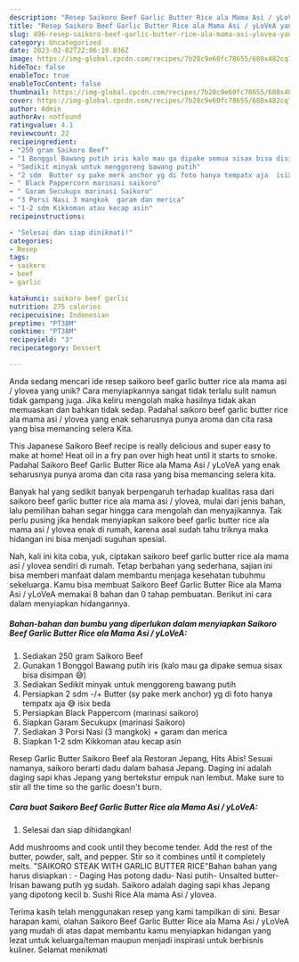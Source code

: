 ```yaml
---
description: "Resep Saikoro Beef Garlic Butter Rice ala Mama Asi / yLoVeA yang Lezat Sekali"
title: "Resep Saikoro Beef Garlic Butter Rice ala Mama Asi / yLoVeA yang Lezat Sekali"
slug: 496-resep-saikoro-beef-garlic-butter-rice-ala-mama-asi-ylovea-yang-lezat-sekali
category: Uncategorized
date: 2023-02-02T22:06:19.836Z
image: https://img-global.cpcdn.com/recipes/7b28c9e60fc78655/680x482cq70/saikoro-beef-garlic-butter-rice-ala-mama-asi-ylovea-foto-resep-utama.jpg
hideToc: false
enableToc: true
enableTocContent: false
thumbnail: https://img-global.cpcdn.com/recipes/7b28c9e60fc78655/680x482cq70/saikoro-beef-garlic-butter-rice-ala-mama-asi-ylovea-foto-resep-utama.jpg
cover: https://img-global.cpcdn.com/recipes/7b28c9e60fc78655/680x482cq70/saikoro-beef-garlic-butter-rice-ala-mama-asi-ylovea-foto-resep-utama.jpg
author: Admin
authorAv: notfound
ratingvalue: 4.1
reviewcount: 22
recipeingredient:
- "250 gram Saikoro Beef"
- "1 Bonggol Bawang putih iris kalo mau ga dipake semua sisax bisa disimpan "
- "Sedikit minyak untuk menggoreng bawang putih"
- "2 sdm  Butter sy pake merk anchor yg di foto hanya tempatx aja  isix beda"
- " Black Pappercorn marinasi saikoro"
- " Garam Secukupx marinasi Saikoro"
- "3 Porsi Nasi 3 mangkok  garam dan merica"
- "1-2 sdm Kikkoman atau kecap asin"
recipeinstructions:

- "Selesai dan siap dinikmati!"
categories:
- Resep
tags:
- saikoro
- beef
- garlic

katakunci: saikoro beef garlic 
nutrition: 275 calories
recipecuisine: Indonesian
preptime: "PT38M"
cooktime: "PT38M"
recipeyield: "3"
recipecategory: Dessert

---
```





Anda sedang mencari ide resep saikoro beef garlic butter rice ala mama asi / ylovea yang unik? Cara menyiapkannya sangat tidak terlalu sulit namun tidak gampang juga. Jika keliru mengolah maka hasilnya tidak akan memuaskan dan bahkan tidak sedap. Padahal saikoro beef garlic butter rice ala mama asi / ylovea yang enak seharusnya punya aroma dan cita rasa yang bisa memancing selera Kita.





This Japanese Saikoro Beef recipe is really delicious and super easy to make at home! Heat oil in a fry pan over high heat until it starts to smoke. Padahal Saikoro Beef Garlic Butter Rice ala Mama Asi / yLoVeA yang enak seharusnya punya aroma dan cita rasa yang bisa memancing selera kita.

Banyak hal yang sedikit banyak berpengaruh terhadap kualitas rasa dari saikoro beef garlic butter rice ala mama asi / ylovea, mulai dari jenis bahan, lalu pemilihan bahan segar hingga cara mengolah dan menyajikannya. Tak perlu pusing jika hendak menyiapkan saikoro beef garlic butter rice ala mama asi / ylovea enak di rumah, karena asal sudah tahu triknya maka hidangan ini bisa menjadi suguhan spesial.






Nah, kali ini kita coba, yuk, ciptakan saikoro beef garlic butter rice ala mama asi / ylovea sendiri di rumah. Tetap berbahan yang sederhana, sajian ini bisa memberi manfaat dalam membantu menjaga kesehatan tubuhmu sekeluarga. Kamu bisa membuat Saikoro Beef Garlic Butter Rice ala Mama Asi / yLoVeA memakai 8 bahan dan 0 tahap pembuatan. Berikut ini cara dalam menyiapkan hidangannya.

<!--inarticleads1-->

##### Bahan-bahan dan bumbu yang diperlukan dalam menyiapkan Saikoro Beef Garlic Butter Rice ala Mama Asi / yLoVeA:

1. Sediakan 250 gram Saikoro Beef
1. Gunakan 1 Bonggol Bawang putih iris (kalo mau ga dipake semua sisax bisa disimpan 😅)
1. Sediakan Sedikit minyak untuk menggoreng bawang putih
1. Persiapkan 2 sdm -/+ Butter (sy pake merk anchor) yg di foto hanya tempatx aja 😅 isix beda
1. Persiapkan  Black Pappercorn (marinasi saikoro)
1. Siapkan  Garam Secukupx (marinasi Saikoro)
1. Sediakan 3 Porsi Nasi (3 mangkok) + garam dan merica
1. Siapkan 1-2 sdm Kikkoman atau kecap asin


Resep Garlic Butter Saikoro Beef ala Restoran Jepang, Hits Abis! Sesuai namanya, saikoro berarti dadu dalam bahasa Jepang. Daging ini adalah daging sapi khas Jepang yang bertekstur empuk nan lembut. Make sure to stir all the time so the garlic doesn&#39;t burn. 

<!--inarticleads2-->

##### Cara buat Saikoro Beef Garlic Butter Rice ala Mama Asi / yLoVeA:


1. Selesai dan siap dihidangkan!

Add mushrooms and cook until they become tender. Add the rest of the butter, powder, salt, and pepper. Stir so it combines until it completely melts. &#34;SAIKORO STEAK WITH GARLIC BUTTER RICE&#34;Bahan bahan yang harus disiapkan : - Daging Has potong dadu- Nasi putih- Unsalted butter- Irisan bawang putih yg sudah. Saikoro adalah daging sapi khas Jepang yang dipotong kecil b. Sushi Rice Ala mama Asi / ylovea. 

Terima kasih telah menggunakan resep yang kami tampilkan di sini. Besar harapan kami, olahan Saikoro Beef Garlic Butter Rice ala Mama Asi / yLoVeA yang mudah di atas dapat membantu kamu menyiapkan hidangan yang lezat untuk keluarga/teman maupun menjadi inspirasi untuk berbisnis kuliner. Selamat menikmati
